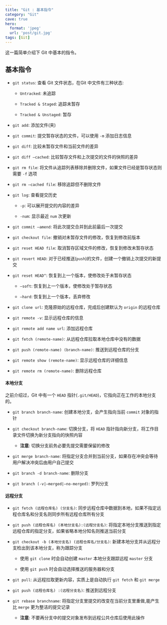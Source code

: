 ```yaml
---
title: "Git : 基本指令"
category: "Git"
cave: true
hero:
  format: 'jpeg'
  url: 'post/git.jpg'
tags: [Git]
---
```

这一篇简单介绍下 Git 中基本的指令。

## 基本指令

* `git status`: 查看 Git 文件状态，在Git 中文件有三种状态:

	* `Untracked`: 未追踪

	* `Tracked & Staged`: 追踪未暂存

	* `Tracked & Unstaged`: 暂存

* `git add`: 添加文件(夹)

* `git commit`: 提交暂存状态的文件，可以使用 `-m` 添加日志信息

* `git diff`: 比较未暂存文件和当前文件的差异

* `git diff –cached`: 比较暂存文件和上次提交的文件的快照的差异

* `git rm file`: 将文件从追踪列表移除并删除文件，如果文件已经是暂存状态则需要 `-f` 选项

* `git rm —cached file`: 移除追踪但不删除文件

* `git log`: 查看提交历史

	* `-p`: 可以展开提交的内容的差异

	* `-num`: 显示最近 `num` 次更新

* `git commit —amend`: 将此次提交合并到此前最后一次提交

* `git checkout file`: 撤销对未暂存文件的修改，恢复到修改前版本

* `git reset HEAD file`: 取消暂存区域文件的修改，恢复到修改未暂存状态

* `git revert HEAD`: 对于已经推送(`push`)的文件，创建一个撤销上次提交的新提交

* `git reset HEAD^`:  恢复到上一个版本，使修改处于未暂存状态

	* `—soft`: 恢复到上一个版本，使修改处于暂存状态

	* `—hard`: 恢复到上一个版本，丢弃修改

* `git clone url`: 克隆原始的远程仓库，完成后创建默认为 `origin` 的远程仓库

* `git remote -v`: 显示远程仓库的信息

* `git remote add name url`: 添加远程仓库

* `git fetch (remote-name)`: 从远程仓库拉取本地仓库中没有的数据

* `git push (remote-name) (branch-name)`: 推送到远程仓库的分支

* `git remote show (remote-name)`: 显示远程仓库的详细信息

* `git remote rm (remote-name)`: 删除远程仓库

#### 本地分支

之前介绍过，Git 中有一个 `HEAD` 指针(`.git/HEAD`)，它指向正在工作的本地分支的。

* `git branch branch-name`: 创建本地分支，会产生指向当前 `commit`  对象的指针

* `git checkout branch-name`: 切换分支，将 `HEAD` 指针指向新分支，将工作目录文件切换为新分支指向的快照内容

	* **注意**: 切换分支前务必要先提交需要保留的修改

* `git merge branch-name`: 将指定分支合并到当前分支，如果存在冲突会等待用户解决冲突后由用户自己提交

* `git branch -d branch-name`: 删除分支

* `git branch (-v|—merged|—no-merged)`: 罗列分支

#### 远程分支

* `git fetch (远程仓库名) (分支名)`: 同步远程仓库中数据到本地，如果不指定远程仓库名和分支名则同步所有远程仓库所有分支

* `git push (远程仓库名) (本地分支名):(远程分支名)`: 将指定本地分支推送到指定远程仓库的指定分支，如果省略本地分知名则推送当前分支

* `git checkout -b (本地分支名) (远程仓库名/分支名)`: 新建本地分支并从远程分支检出到该本地分支，称为跟踪分支

	* 使用 `git clone` 时会自动创建 `master` 本地分支跟踪远程 `master` 分支

	* 使用 `git push` 时会自动选择推送的服务器和分支

* `git pull`: 从远程拉取更新内容，实质上是自动执行 `git fetch` 和 `git merge`

* `git push (远程仓库名) :(远程分支名)`: 推送到远程分支

* `git rebase branchname`: 将指定分支里提交的改变在当前分支里重做,能产生比 `merge` 更为整洁的提交记录

	* **注意**: 不要再分支中的提交对象发布到远程公共仓库后使用此操作





